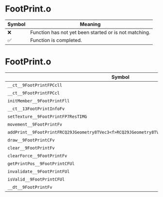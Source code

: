 # FootPrint.o
| Symbol | Meaning 
| ------------- | ------------- 
| :x: | Function has not yet been started or is not matching. 
| :white_check_mark: | Function is completed. 


# FootPrint.o
| Symbol | Decompiled? |
| ------------- | ------------- |
| `__ct__9FootPrintFPCcll` | :x: |
| `__ct__9FootPrintFPCcl` | :x: |
| `initMember__9FootPrintFll` | :x: |
| `__ct__13FootPrintInfoFv` | :x: |
| `setTexture__9FootPrintFP7ResTIMG` | :x: |
| `movement__9FootPrintFv` | :x: |
| `addPrint__9FootPrintFRCQ29JGeometry8TVec3<f>RCQ29JGeometry8TVec3<f>RCQ29JGeometry8TVec3<f>b` | :x: |
| `draw__9FootPrintCFv` | :x: |
| `clear__9FootPrintFv` | :x: |
| `clearForce__9FootPrintFv` | :x: |
| `getPrintPos__9FootPrintCFUl` | :x: |
| `invalidate__9FootPrintFUl` | :x: |
| `isValid__9FootPrintCFUl` | :x: |
| `__dt__9FootPrintFv` | :x: |
